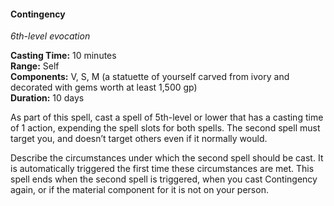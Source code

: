 #### Contingency
<!-- markdownlint-disable link-image-reference-definitions -->
[_metadata_:spell_name]:- "Contingency"
[_metadata_:spell_level]:- "6"
[_metadata_:spell_school]:- "evocation"
[_metadata_:ritual]:- "false"
[_metadata_:casting_time_amount]:- "10"
[_metadata_:casting_time_unit]:- "minutes"
[_metadata_:range]:- "Self"
[_metadata_:target]:- "???"
[_metadata_:components_verbal]:- "true"
[_metadata_:components_somatic]:- "true"
[_metadata_:components_material]:- "true"
[_metadata_:components_material_description]:- "a statuette of yourself carved from ivory and decorated with gems worth at least 1,500 gp"
[_metadata_:components_material_cost]:- "1,500 gp"
[_metadata_:duration]:- "10 days"
[_metadata_:concentration]:- "false"
[_metadata_:compared_to_wotc_srd_5.1]:- "mechanics_same_wording_different"
[_metadata_:compared_to_a5e_srd]:- "mechanics_same_wording_same"
<!-- markdownlint-disable-next-line no-emphasis-as-heading -->
_6th-level evocation_

**Casting Time:** 10 minutes \
**Range:** Self \
**Components:** V, S, M (a statuette of yourself carved from ivory and decorated with gems worth at least 1,500 gp) \
**Duration:** 10 days

As part of this spell, cast a spell of 5th-level or lower that has a casting time of 1 action, expending the spell slots for both spells.
The second spell must target you, and doesn’t target others even if it normally would.

Describe the circumstances under which the second spell should be cast.
It is automatically triggered the first time these circumstances are met.
This spell ends when the second spell is triggered, when you cast Contingency again, or if the material component for it is not on your person.
